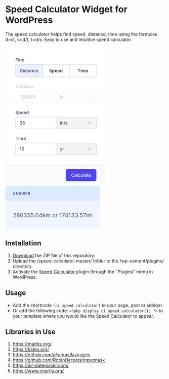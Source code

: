 # Speed Calculator Widget for WordPress

The speed calculator helps find speed, distance, time using the formulas d=st, s=d/t, t=d/s. Easy to use and intuitive speed calculator.

![Speed Calculator Input Form](/assets/images/screenshot-1.png "Speed Calculator Input Form")
![Speed Calculator Calculation Results](/assets/images/screenshot-2.png "Speed Calculator Calculation Results")

## Installation

1. [Download](https://github.com/pub-calculator-io/age-calculator/archive/refs/heads/master.zip) the ZIP file of this repository.
2. Upload the /speed-calculator-master/ folder to the /wp-content/plugins/ directory.
3. Activate the [Speed Calculator](https://www.calculator.io/speed-calculator/ "Speed Calculator Homepage") plugin through the "Plugins" menu in WordPress.

## Usage
* Add the shortcode `[ci_speed_calculator]` to your page, post or sidebar.
* Or add the following code: `<?php display_ci_speed_calculator(); ?>` to your template where you would like the Speed Calculator to appear.

## Libraries in Use
1. https://mathjs.org/
2. https://katex.org/
3. https://github.com/aFarkas/lazysizes
4. https://github.com/RobinHerbots/Inputmask
5. https://air-datepicker.com/
6. https://www.chartjs.org/
